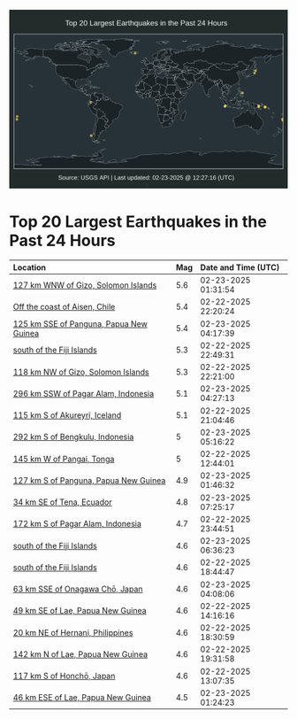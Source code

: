 ![Map](./map.png)

# Top 20 Largest Earthquakes in the Past 24 Hours

| Location | Mag | Date and Time (UTC) |
|:---|:---|:---|
| [127 km WNW of Gizo, Solomon Islands](https://earthquake.usgs.gov/earthquakes/eventpage/us7000pfjc) | 5.6 | 02-23-2025 01:31:54 |
| [Off the coast of Aisen, Chile](https://earthquake.usgs.gov/earthquakes/eventpage/us7000pfih) | 5.4 | 02-22-2025 22:20:24 |
| [125 km SSE of Panguna, Papua New Guinea](https://earthquake.usgs.gov/earthquakes/eventpage/us7000pfjq) | 5.4 | 02-23-2025 04:17:39 |
| [south of the Fiji Islands](https://earthquake.usgs.gov/earthquakes/eventpage/us7000pfir) | 5.3 | 02-22-2025 22:49:31 |
| [118 km NW of Gizo, Solomon Islands](https://earthquake.usgs.gov/earthquakes/eventpage/us7000pfii) | 5.3 | 02-22-2025 22:21:00 |
| [296 km SSW of Pagar Alam, Indonesia](https://earthquake.usgs.gov/earthquakes/eventpage/us7000pfjr) | 5.1 | 02-23-2025 04:27:13 |
| [115 km S of Akureyri, Iceland](https://earthquake.usgs.gov/earthquakes/eventpage/us7000pfi9) | 5.1 | 02-22-2025 21:04:46 |
| [292 km S of Bengkulu, Indonesia](https://earthquake.usgs.gov/earthquakes/eventpage/us7000pfk1) | 5 | 02-23-2025 05:16:22 |
| [145 km W of Pangai, Tonga](https://earthquake.usgs.gov/earthquakes/eventpage/us7000pfg3) | 5 | 02-22-2025 12:44:01 |
| [127 km S of Panguna, Papua New Guinea](https://earthquake.usgs.gov/earthquakes/eventpage/us7000pfjd) | 4.9 | 02-23-2025 01:46:32 |
| [34 km SE of Tena, Ecuador](https://earthquake.usgs.gov/earthquakes/eventpage/us7000pfks) | 4.8 | 02-23-2025 07:25:17 |
| [172 km S of Pagar Alam, Indonesia](https://earthquake.usgs.gov/earthquakes/eventpage/us7000pfiu) | 4.7 | 02-22-2025 23:44:51 |
| [south of the Fiji Islands](https://earthquake.usgs.gov/earthquakes/eventpage/us7000pfkj) | 4.6 | 02-23-2025 06:36:23 |
| [south of the Fiji Islands](https://earthquake.usgs.gov/earthquakes/eventpage/us7000pfhb) | 4.6 | 02-22-2025 18:44:47 |
| [63 km SSE of Onagawa Chō, Japan](https://earthquake.usgs.gov/earthquakes/eventpage/us7000pfjm) | 4.6 | 02-23-2025 04:08:06 |
| [49 km SE of Lae, Papua New Guinea](https://earthquake.usgs.gov/earthquakes/eventpage/us7000pfgg) | 4.6 | 02-22-2025 14:16:16 |
| [20 km NE of Hernani, Philippines](https://earthquake.usgs.gov/earthquakes/eventpage/us7000pfh9) | 4.6 | 02-22-2025 18:30:59 |
| [142 km N of Lae, Papua New Guinea](https://earthquake.usgs.gov/earthquakes/eventpage/us7000pfhm) | 4.6 | 02-22-2025 19:31:58 |
| [117 km S of Honchō, Japan](https://earthquake.usgs.gov/earthquakes/eventpage/us7000pfg9) | 4.6 | 02-22-2025 13:07:35 |
| [46 km ESE of Lae, Papua New Guinea](https://earthquake.usgs.gov/earthquakes/eventpage/us7000pfj8) | 4.5 | 02-23-2025 01:24:23 |
